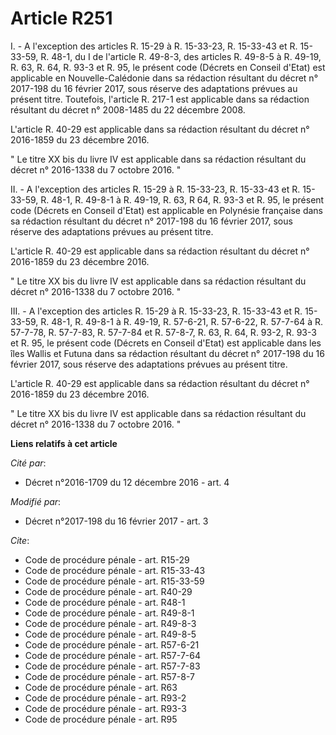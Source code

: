 # Article R251

I. - A l'exception des articles R. 15-29 à R. 15-33-23, R. 15-33-43 et R. 15-33-59, R. 48-1, du I de l'article R. 49-8-3, des
articles R. 49-8-5 à R. 49-19, R. 63, R. 64, 
R. 93-3 et R. 95, le présent code (Décrets en Conseil d'Etat) est applicable en Nouvelle-Calédonie dans sa rédaction
résultant du décret n° 2017-198 du 16 février 2017, sous réserve des adaptations prévues au présent titre. Toutefois,
l'article R. 217-1 est applicable dans sa rédaction résultant du décret n° 2008-1485 du 22 décembre 2008. 

L'article R. 40-29 est applicable dans sa rédaction résultant du décret n° 2016-1859 du 23 décembre 2016. 

" Le titre XX bis du livre IV est applicable dans sa rédaction résultant du décret n° 2016-1338 du 7 octobre 2016. " 

II. - A l'exception des articles R. 15-29 à R. 15-33-23, R. 15-33-43 et R. 15-33-59, R. 48-1, R. 49-8-1 à R. 49-19, R. 63, R
64, R. 93-3 et R. 95, le présent code (Décrets en Conseil d'Etat) est applicable en Polynésie française dans sa rédaction
résultant du décret n° 2017-198 du 16 février 2017, sous réserve des adaptations prévues au présent titre. 

L'article R. 40-29 est applicable dans sa rédaction résultant du décret n° 2016-1859 du 23 décembre 2016. 

" Le titre XX bis du livre IV est applicable dans sa rédaction résultant du décret n° 2016-1338 du 7 octobre 2016. " 

III. - A l'exception des articles R. 15-29 à R. 15-33-23, R. 15-33-43 et R. 15-33-59, R. 48-1, R. 49-8-1 à R. 49-19, R.
57-6-21, R. 57-6-22, R. 57-7-64 à R. 57-7-78, R. 57-7-83, R. 57-7-84 et R. 57-8-7, R. 63, R. 64, R. 93-2, R. 93-3 et R. 95,
le présent code (Décrets en Conseil d'Etat) est applicable dans les îles Wallis et Futuna dans sa rédaction résultant du
décret n° 2017-198 du 16 février 2017, sous réserve des adaptations prévues au présent titre. 

L'article R. 40-29 est applicable dans sa rédaction résultant du décret n° 2016-1859 du 23 décembre 2016. 

" Le titre XX bis du livre IV est applicable dans sa rédaction résultant du décret n° 2016-1338 du 7 octobre 2016. "

**Liens relatifs à cet article**

_Cité par_:

  - Décret n°2016-1709 du 12 décembre 2016 - art. 4

_Modifié par_:

  - Décret n°2017-198 du 16 février 2017 - art. 3

_Cite_:

  - Code de procédure pénale - art. R15-29
  - Code de procédure pénale - art. R15-33-43
  - Code de procédure pénale - art. R15-33-59
  - Code de procédure pénale - art. R40-29
  - Code de procédure pénale - art. R48-1
  - Code de procédure pénale - art. R49-8-1
  - Code de procédure pénale - art. R49-8-3
  - Code de procédure pénale - art. R49-8-5
  - Code de procédure pénale - art. R57-6-21
  - Code de procédure pénale - art. R57-7-64
  - Code de procédure pénale - art. R57-7-83
  - Code de procédure pénale - art. R57-8-7
  - Code de procédure pénale - art. R63
  - Code de procédure pénale - art. R93-2
  - Code de procédure pénale - art. R93-3
  - Code de procédure pénale - art. R95
